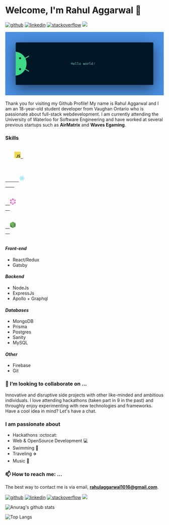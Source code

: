 

# Welcome, I'm Rahul Aggarwal :wave:

[<img src='https://cdn.jsdelivr.net/npm/simple-icons@3.0.1/icons/github.svg' alt='github' height='40'>](https://github.com/RahulAggarwal1016)  [<img src='https://cdn.jsdelivr.net/npm/simple-icons@3.0.1/icons/linkedin.svg' alt='linkedin' height='40'>](https://www.linkedin.com/in/rahul1016/)  [<img src='https://cdn.jsdelivr.net/npm/simple-icons@3.0.1/icons/stackoverflow.svg' alt='stackoverflow' height='40'>](https://stackoverflow.com/users/13688867) 
![](https://komarev.com/ghpvc/?username=RahulAggarwal1016&label=PROFILE+VIEWS&color=brightgreen) 

![Hello Word](https://github.com/RahulAggarwal1016/RahulAggarwal1016/blob/master/banner.png)

Thank you for visiting my Github Profile! My name is Rahul Aggarwal and I am an 18-year-old student developer from Vaughan Ontario who is passionate about full-stack webdevelopment. I am currently attending the University of Waterloo for Software Engineering and have worked at several previous startups such as **AirMatrix** and **Waves Egaming**. 

### Skills
<p>
  <code> 
    <a target="_blank" rel="noopener noreferrer" href="https://raw.githubusercontent.com/github/explore/80688e429a7d4ef2fca1e82350fe8e3517d3494d/topics/javascript/javascript.png"><img height="20" src="https://raw.githubusercontent.com/github/explore/80688e429a7d4ef2fca1e82350fe8e3517d3494d/topics/javascript/javascript.png" style="max-width:100%;"> 
</a>
  </code>
  
  <code>
    <a target="_blank" rel="noopener noreferrer" href="https://raw.githubusercontent.com/github/explore/80688e429a7d4ef2fca1e82350fe8e3517d3494d/topics/react/react.png">
      <img height="20" src="https://raw.githubusercontent.com/github/explore/80688e429a7d4ef2fca1e82350fe8e3517d3494d/topics/react/react.png" style="max-width:100%;">
    </a>
 </code> 
 
 <code>
  <a target="_blank" rel="noopener noreferrer" href="https://raw.githubusercontent.com/github/explore/5c058a388828bb5fde0bcafd4bc867b5bb3f26f3/topics/graphql/graphql.png">
  <img height="20" src="https://raw.githubusercontent.com/github/explore/5c058a388828bb5fde0bcafd4bc867b5bb3f26f3/topics/graphql/graphql.png" style="max-width:100%;">
  </a>
 </code>
  
  <code>
  <a target="_blank" rel="noopener noreferrer" href="https://raw.githubusercontent.com/github/explore/80688e429a7d4ef2fca1e82350fe8e3517d3494d/topics/nodejs/nodejs.png">
  <img height="20" src="https://raw.githubusercontent.com/github/explore/80688e429a7d4ef2fca1e82350fe8e3517d3494d/topics/nodejs/nodejs.png" style="max-width:100%;">
  </a>
  </code>
</p>

#### *Front-end*
* React/Redux 
* Gatsby

#### *Backend*
* NodeJs
* ExpressJs
* Apollo + Graphql

#### *Databases*
* MongoDB
* Prisma
* Postgres
* Sanity
* MySQL

#### *Other*
* Firebase
* Git

### 👯 I’m looking to collaborate on ...

Innovative and disruptive side projects with other like-minded and ambitious individuals. I love attending hackathons (taken part in 9 in the past) and throughly enjoy experimenting with new technologies and frameworks. Have a cool idea in mind? Let's have a chat. 

### I am passionate about

* Hackathons :octocat:
* Web & OpenSource Development :computer: 
* Swimming :basketball:
* Traveling :airplane:
* Music :guitar:

### 📫 How to reach me: ...

The best way to contact me is via email, **rahulaggarwal1016@gmail.com**.

[<img src='https://cdn.jsdelivr.net/npm/simple-icons@3.0.1/icons/github.svg' alt='github' height='40'>](https://github.com/RahulAggarwal1016)  [<img src='https://cdn.jsdelivr.net/npm/simple-icons@3.0.1/icons/linkedin.svg' alt='linkedin' height='40'>](https://www.linkedin.com/in/rahul1016/)  [<img src='https://cdn.jsdelivr.net/npm/simple-icons@3.0.1/icons/stackoverflow.svg' alt='stackoverflow' height='40'>](https://stackoverflow.com/users/13688867) 
![](https://komarev.com/ghpvc/?username=RahulAggarwal1016&label=PROFILE+VIEWS&color=brightgreen) 

![Anurag's github stats](https://github-readme-stats.vercel.app/api?username=RahulAggarwal1016&count_private=true&&show_icons=true&title_color=ffc857&icon_color=8ac926&text_color=daf7dc&bg_color=151515)

![Top Langs](https://github-readme-stats.vercel.app/api/top-langs/?username=RahulAggarwal1016&&show_icons=true&title_color=ffc857&icon_color=8ac926&text_color=daf7dc&bg_color=151515)
